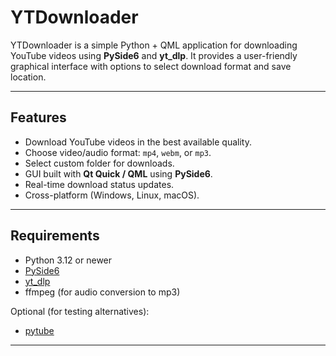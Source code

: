 # YTDownloader

YTDownloader is a simple Python + QML application for downloading YouTube videos using **PySide6** and **yt_dlp**. It provides a user-friendly graphical interface with options to select download format and save location.

---

## Features

- Download YouTube videos in the best available quality.
- Choose video/audio format: `mp4`, `webm`, or `mp3`.
- Select custom folder for downloads.
- GUI built with **Qt Quick / QML** using **PySide6**.
- Real-time download status updates.
- Cross-platform (Windows, Linux, macOS).

---

## Requirements

- Python 3.12 or newer
- [PySide6](https://pypi.org/project/PySide6/)
- [yt_dlp](https://pypi.org/project/yt-dlp/)
- ffmpeg (for audio conversion to mp3)

Optional (for testing alternatives):

- [pytube](https://pypi.org/project/pytube/)

---
